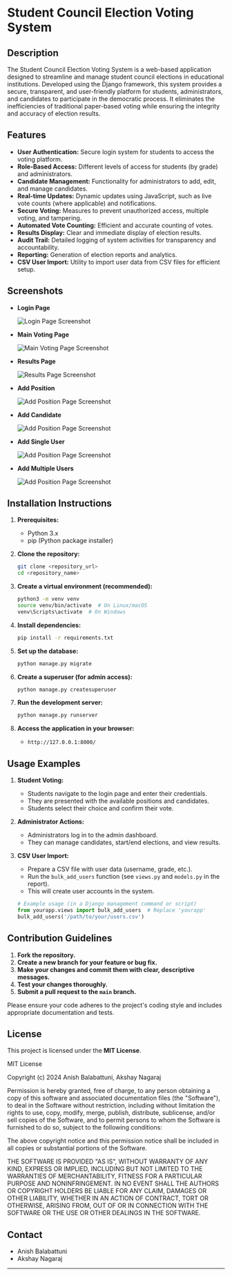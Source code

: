
# Student Council Election Voting System

## Description

The Student Council Election Voting System is a web-based application designed to streamline and manage student council elections in educational institutions. Developed using the Django framework, this system provides a secure, transparent, and user-friendly platform for students, administrators, and candidates to participate in the democratic process. It eliminates the inefficiencies of traditional paper-based voting while ensuring the integrity and accuracy of election results.

## Features

* **User Authentication:** Secure login system for students to access the voting platform.
* **Role-Based Access:** Different levels of access for students (by grade) and administrators.
* **Candidate Management:** Functionality for administrators to add, edit, and manage candidates.
* **Real-time Updates:** Dynamic updates using JavaScript, such as live vote counts (where applicable) and notifications.
* **Secure Voting:** Measures to prevent unauthorized access, multiple voting, and tampering.
* **Automated Vote Counting:** Efficient and accurate counting of votes.
* **Results Display:** Clear and immediate display of election results.
* **Audit Trail:** Detailed logging of system activities for transparency and accountability.
* **Reporting:** Generation of election reports and analytics.
* **CSV User Import:** Utility to import user data from CSV files for efficient setup.

## Screenshots

* **Login Page**

    ![Login Page Screenshot](screenshots/login.JPG)

* **Main Voting Page**

    ![Main Voting Page Screenshot](screenshots/vot.JPG)

* **Results Page**

    ![Results Page Screenshot](screenshots/results.JPG)

* **Add Position**

  ![Add Position Page Screenshot](screenshots/addp.JPG)

* **Add Candidate**

  ![Add Position Page Screenshot](screenshots/addc.JPG)

* **Add Single User**

  ![Add Position Page Screenshot](screenshots/addsu.JPG)

* **Add Multiple Users**

  ![Add Position Page Screenshot](screenshots/addmu.JPG)

## Installation Instructions

1.  **Prerequisites:**
    * Python 3.x
    * pip (Python package installer)

2.  **Clone the repository:**

    ```bash
    git clone <repository_url>
    cd <repository_name>
    ```

3.  **Create a virtual environment (recommended):**

    ```bash
    python3 -m venv venv
    source venv/bin/activate  # On Linux/macOS
    venv\Scripts\activate  # On Windows
    ```

4.  **Install dependencies:**

    ```bash
    pip install -r requirements.txt
    ```

5.  **Set up the database:**

    ```bash
    python manage.py migrate
    ```

6.  **Create a superuser (for admin access):**

    ```bash
    python manage.py createsuperuser
    ```

7.  **Run the development server:**

    ```bash
    python manage.py runserver
    ```

8.  **Access the application in your browser:**
    * `http://127.0.0.1:8000/`

## Usage Examples

1.  **Student Voting:**
    * Students navigate to the login page and enter their credentials.
    * They are presented with the available positions and candidates.
    * Students select their choice and confirm their vote.
2.  **Administrator Actions:**
    * Administrators log in to the admin dashboard.
    * They can manage candidates, start/end elections, and view results.
3.  **CSV User Import:**
    * Prepare a CSV file with user data (username, grade, etc.).
    * Run the `bulk_add_users` function (see `views.py` and `models.py` in the report).
    * This will create user accounts in the system.

    ```python
    # Example usage (in a Django management command or script)
    from yourapp.views import bulk_add_users  # Replace 'yourapp'
    bulk_add_users('/path/to/your/users.csv')
    ```

## Contribution Guidelines

1.  **Fork the repository.**
2.  **Create a new branch for your feature or bug fix.**
3.  **Make your changes and commit them with clear, descriptive messages.**
4.  **Test your changes thoroughly.**
5.  **Submit a pull request to the `main` branch.**

Please ensure your code adheres to the project's coding style and includes appropriate documentation and tests.

## License

This project is licensed under the **MIT License**.

MIT License

Copyright (c) 2024 Anish Balabattuni, Akshay Nagaraj

Permission is hereby granted, free of charge, to any person obtaining a copy
of this software and associated documentation files (the "Software"), to deal
in the Software without restriction, including without limitation the rights
to use, copy, modify, merge, publish, distribute, sublicense, and/or sell
copies of the Software, and to permit persons to whom the Software is
furnished to do so, subject to the following conditions:

The above copyright notice and this permission notice shall be included in all
copies or substantial portions of the Software.

THE SOFTWARE IS PROVIDED "AS IS", WITHOUT WARRANTY OF ANY KIND, EXPRESS OR
IMPLIED, INCLUDING BUT NOT LIMITED TO THE WARRANTIES OF MERCHANTABILITY,
FITNESS FOR A PARTICULAR PURPOSE AND NONINFRINGEMENT. IN NO EVENT SHALL THE
AUTHORS OR COPYRIGHT HOLDERS BE LIABLE FOR ANY CLAIM, DAMAGES OR OTHER
LIABILITY, WHETHER IN AN ACTION OF CONTRACT, TORT OR OTHERWISE, ARISING FROM,
OUT OF OR IN CONNECTION WITH THE SOFTWARE OR THE USE OR OTHER DEALINGS IN THE
SOFTWARE. 

## Contact

* Anish Balabattuni
* Akshay Nagaraj

---


